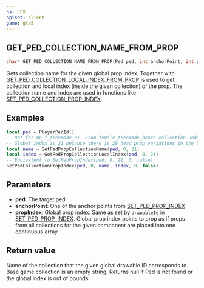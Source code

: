 ```yaml
---
ns: CFX
apiset: client
game: gta5
---
```

## GET_PED_COLLECTION_NAME_FROM_PROP

```c
char* GET_PED_COLLECTION_NAME_FROM_PROP(Ped ped, int anchorPoint, int propIndex);
```

Gets collection name for the given global prop index. Together with [GET_PED_COLLECTION_LOCAL_INDEX_FROM_PROP](#_0xFBDB885F) is used to get collection and local index (inside the given collection) of the prop. The collection name and index are used in functions like [SET_PED_COLLECTION_PROP_INDEX](#_0x75240BCB).

## Examples

```lua
local ped = PlayerPedId()
-- Hat for mp_f_freemode_01. From female_freemode_beach collection under index 1.
-- Global index is 21 because there is 20 head prop variations in the base game collection that goes before the female_freemode_beach collection.
local name = GetPedPropCollectionName(ped, 0, 21)
local index = GetPedPropCollectionLocalIndex(ped, 0, 21)
-- Equivalent to SetPedPropIndex(ped, 0, 21, 0, false)
SetPedCollectionPropIndex(ped, 0, name, index, 0, false)
```

## Parameters
* **ped**: The target ped
* **anchorPoint**: One of the anchor points from [SET_PED_PROP_INDEX](#_0x93376B65A266EB5F)
* **propIndex**: Global prop index. Same as set by `drawableId` in [SET_PED_PROP_INDEX](#_0x93376B65A266EB5F). Global prop index points to prop as if props from all collections for the given component are placed into one continuous array.

## Return value
Name of the collection that the given global drawable ID corresponds to. Base game collection is an empty string. Returns null if Ped is not found or the global index is out of bounds.

